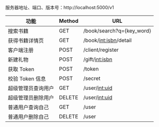 服务器地址、端口、版本号：http://localhost:5000/v1

| 功能               | Method | URL                       |
| ------------------ | ------ | ------------------------- |
| 搜索书籍           | GET    | /book/search?q={key_word} |
| 获得书籍详情页     | GET    | /book/<int:isbn>/detail   |
| 客户端注册         | POST   | /client/register          |
| 新建礼物           | POST   | /gift/<int:isbn>          |
| 获取 Token         | POST   | /token                    |
| 校验 Token 信息    | POST   | /secret                   |
| 超级管理员查询用户 | GET    | /user/<int:uid>           |
| 超级管理员删除用户 | DELETE | /user/<int:uid>           |
| 普通用户查询自己   | GET    | /user                     |
| 普通用户删除自己   | DELETE | /user                     |

